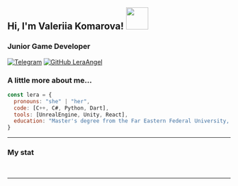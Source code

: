 <h2> Hi, I'm Valeriia Komarova! <img src="https://media.giphy.com/media/mGcNjsfWAjY5AEZNw6/giphy.gif" width="50"></h2>
<h3> Junior Game Developer</h3>

[![Telegram](https://img.shields.io/badge/Telegram-blue?style=flat-square&logo=telegram&logoColor=white)](https://t.me/Angel0k_L)
[![GitHub LeraAngel](https://img.shields.io/github/followers/LeraAngel?label=follow&style=social)](https://github.com/LeraAngel)


### A little more about me...  

```javascript
const lera = {
  pronouns: "she" | "her",
  code: [C++, C#, Python, Dart],
  tools: [UnrealEngine, Unity, React],
  education: "Master's degree from the Far Eastern Federal University, specializing in game programming and digital entertainment"
}
```

---

### My stat

<div id="stat" align="center">
    <img src="https://github-profile-summary-cards.vercel.app/api/cards/profile-details?username=LeraAngel&theme=github_dark" alt=""/>
    <img src="https://github-profile-summary-cards.vercel.app/api/cards/stats?username=LeraAngel&theme=github_dark" alt=""/>
    <img src="http://github-profile-summary-cards.vercel.app/api/cards/repos-per-language?username=LeraAngel&theme=github_dark" alt=""/>
</div>

---
